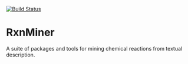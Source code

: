 [![Build Status](https://travis-ci.org/RxnWeaver/RxnMiner.svg?branch=master)](https://travis-ci.org/RxnWeaver/RxnMiner)

# RxnMiner
A suite of packages and tools for mining chemical reactions from textual description.
